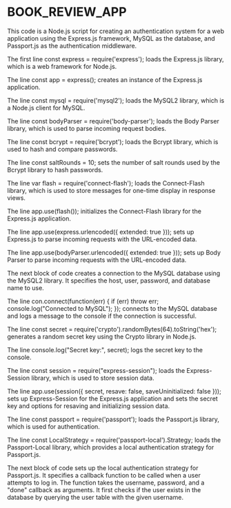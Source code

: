 # BOOK_REVIEW_APP

This code is a Node.js script for creating an authentication system for a web application using the Express.js framework, MySQL as the database, and Passport.js as the authentication middleware.

The first line const express = require('express'); loads the Express.js library, which is a web framework for Node.js.

The line const app = express(); creates an instance of the Express.js application.

The line const mysql = require('mysql2'); loads the MySQL2 library, which is a Node.js client for MySQL.

The line const bodyParser = require('body-parser'); loads the Body Parser library, which is used to parse incoming request bodies.

The line const bcrypt = require('bcrypt'); loads the Bcrypt library, which is used to hash and compare passwords.

The line const saltRounds = 10; sets the number of salt rounds used by the Bcrypt library to hash passwords.

The line var flash = require('connect-flash'); loads the Connect-Flash library, which is used to store messages for one-time display in response views.

The line app.use(flash()); initializes the Connect-Flash library for the Express.js application.

The line app.use(express.urlencoded({ extended: true })); sets up Express.js to parse incoming requests with the URL-encoded data.

The line app.use(bodyParser.urlencoded({ extended: true })); sets up Body Parser to parse incoming requests with the URL-encoded data.

The next block of code creates a connection to the MySQL database using the MySQL2 library. It specifies the host, user, password, and database name to use.

The line con.connect(function(err) { if (err) throw err; console.log("Connected to MySQL"); }); connects to the MySQL database and logs a message to the console if the connection is successful.

The line const secret = require('crypto').randomBytes(64).toString('hex'); generates a random secret key using the Crypto library in Node.js.

The line console.log("Secret key:", secret); logs the secret key to the console.

The line const session = require("express-session"); loads the Express-Session library, which is used to store session data.

The line app.use(session({ secret, resave: false, saveUninitialized: false })); sets up Express-Session for the Express.js application and sets the secret key and options for resaving and initializing session data.

The line const passport = require('passport'); loads the Passport.js library, which is used for authentication.

The line const LocalStrategy = require('passport-local').Strategy; loads the Passport-Local library, which provides a local authentication strategy for Passport.js.

The next block of code sets up the local authentication strategy for Passport.js. It specifies a callback function to be called when a user attempts to log in. The function takes the username, password, and a "done" callback as arguments. It first checks if the user exists in the database by querying the user table with the given username. 
